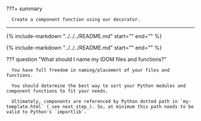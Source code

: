 ???+ summary

      Create a component function using our decorator.

---

{% include-markdown "../../../README.md" start="<!--py-header-start-->" end="<!--py-header-end-->" %}

{% include-markdown "../../../README.md" start="<!--py-code-start-->" end="<!--py-code-end-->" %}

??? question "What should I name my IDOM files and functions?"

      You have full freedom in naming/placement of your files and functions.

      You should determine the best way to sort your Python modules and component functions to fit your needs.

      Ultimately, components are referenced by Python dotted path in `my-template.html` (_see next step_). So, at minimum this path needs to be valid to Python's `importlib`.
